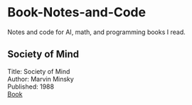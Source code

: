 # Book-Notes-and-Code
Notes and code for AI, math, and programming books I read.

## Society of Mind

Title: Society of Mind  
Author: Marvin Minsky  
Published: 1988  
[Book](/SocietyOfMind/Contents.md)



